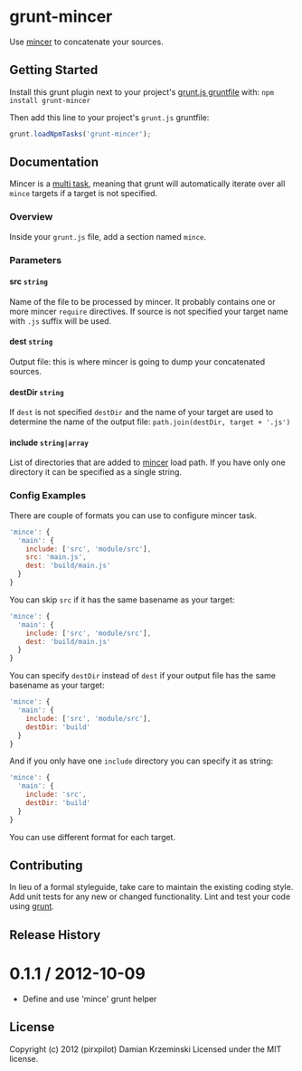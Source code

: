 # grunt-mincer

Use [mincer] to concatenate your sources.

## Getting Started
Install this grunt plugin next to your project's [grunt.js gruntfile][getting_started] with: `npm install grunt-mincer`

Then add this line to your project's `grunt.js` gruntfile:

```javascript
grunt.loadNpmTasks('grunt-mincer');
```

[grunt]: https://github.com/gruntjs/grunt
[getting_started]: https://github.com/gruntjs/grunt/blob/master/docs/getting_started.md
[mincer]: https://github.com/nodeca/mincer
[grunt_multi_task]: https://github.com/gruntjs/grunt/blob/master/docs/types_of_tasks.md

## Documentation

Mincer is a [multi task][grunt_multi_task], meaning that grunt will automatically iterate over all
`mince` targets if a target is not specified.

### Overview

Inside your `grunt.js` file, add a section named `mince`.

### Parameters

#### src ```string```

Name of the file to be processed by mincer. It probably contains one or more mincer `require`
directives. If source is not specified your target name with `.js` suffix will be used.

#### dest ```string```

Output file: this is where mincer is going to dump your concatenated sources.

#### destDir ```string```

If `dest` is not specified `destDir` and the name of your target are used to determine the name of
the output file: ```path.join(destDir, target + '.js')```

#### include ```string|array```

List of directories that are added to [mincer] load path. If you have only one directory it can be
specified as a single string.

### Config Examples

There are couple of formats you can use to configure mincer task.

```javascript
'mince': {
  'main': {
    include: ['src', 'module/src'],
    src: 'main.js',
    dest: 'build/main.js'
  }
}
```

You can skip `src` if it has the same basename as your target:

```javascript
'mince': {
  'main': {
    include: ['src', 'module/src'],
    dest: 'build/main.js'
  }
}
```

You can specify `destDir` instead of `dest` if your output file has the same basename as your target:

```javascript
'mince': {
  'main': {
    include: ['src', 'module/src'],
    destDir: 'build'
  }
}
```

And if you only have one `include` directory you can specify it as string:

```javascript
'mince': {
  'main': {
    include: 'src',
    destDir: 'build'
  }
}
```

You can use different format for each target.

## Contributing

In lieu of a formal styleguide, take care to maintain the existing coding style. Add unit tests for
any new or changed functionality. Lint and test your code using [grunt][grunt].

## Release History

0.1.1 / 2012-10-09
==================

  * Define and use 'mince' grunt helper

## License
Copyright (c) 2012 (pirxpilot) Damian Krzeminski
Licensed under the MIT license.
